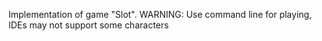 Implementation of game "Slot".
WARNING: Use command line for playing, IDEs may not support some characters